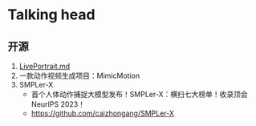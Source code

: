 # Talking head

## 开源
1. [LivePortrait.md](LivePortrait.md)
1. 一款动作视频生成项目：MimicMotion
1. SMPLer-X
    - 首个人体动作捕捉大模型发布！SMPLer-X：横扫七大榜单！收录顶会NeurIPS 2023！
    - https://github.com/caizhongang/SMPLer-X